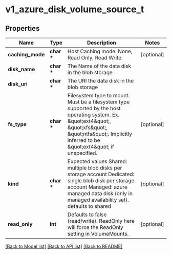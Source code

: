 # v1_azure_disk_volume_source_t

## Properties
Name | Type | Description | Notes
------------ | ------------- | ------------- | -------------
**caching_mode** | **char \*** | Host Caching mode: None, Read Only, Read Write. | [optional] 
**disk_name** | **char \*** | The Name of the data disk in the blob storage | 
**disk_uri** | **char \*** | The URI the data disk in the blob storage | 
**fs_type** | **char \*** | Filesystem type to mount. Must be a filesystem type supported by the host operating system. Ex. \&quot;ext4\&quot;, \&quot;xfs\&quot;, \&quot;ntfs\&quot;. Implicitly inferred to be \&quot;ext4\&quot; if unspecified. | [optional] 
**kind** | **char \*** | Expected values Shared: multiple blob disks per storage account  Dedicated: single blob disk per storage account  Managed: azure managed data disk (only in managed availability set). defaults to shared | [optional] 
**read_only** | **int** | Defaults to false (read/write). ReadOnly here will force the ReadOnly setting in VolumeMounts. | [optional] 

[[Back to Model list]](../README.md#documentation-for-models) [[Back to API list]](../README.md#documentation-for-api-endpoints) [[Back to README]](../README.md)


